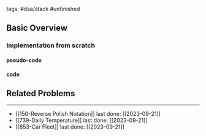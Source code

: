 tags: #dsa/stack #unfinished 
## Basic Overview

### Implementation from scratch
#### pseudo-code

#### code

## Related Problems
---
- [[150-Reverse Polish Notation]] last done: [[2023-09-21]]
- [[739-Daily Temperature]] last done: [[2023-09-21]]
- [[853-Car Fleet]] last done: [[2023-09-21]]